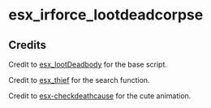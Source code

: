 # esx_irforce_lootdeadcorpse

## Credits

Credit to [esx_lootDeadbody](https://github.com/inthedarksideofthemoon/esx_lootDeadbody) for the base script.

Credit to [esx_thief](https://github.com/ESX-PUBLIC/esx_thief) for the search function.

Credit to [esx-checkdeathcause](https://github.com/qalle-fivem/esx-checkdeathcause) for the cute animation.
